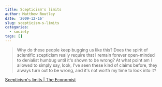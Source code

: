 ```yaml
---
title: Scepticism's limits
author: Matthew Routley
date: '2009-12-16'
slug: scepticism-s-limits
categories:
  - society
tags: []
---
```


> Why do these people keep bugging us like this? Does the spirit of scientific scepticism really require that I remain forever open-minded to denialist humbug until it's shown to be wrong? At what point am I allowed to simply say, look, I've seen these kind of claims before, they always turn out to be wrong, and it's not worth my time to look into it?

<a href="http://www.economist.com/blogs/democracyinamerica/2009/12/trust_scientists">Scepticism's limits | The Economist</a>